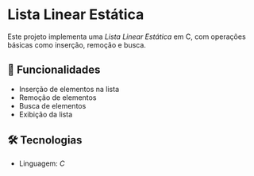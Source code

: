 # Lista Linear Estática

Este projeto implementa uma *Lista Linear Estática* em C, com operações básicas como inserção, remoção e busca.

## 📌 Funcionalidades
- Inserção de elementos na lista
- Remoção de elementos
- Busca de elementos
- Exibição da lista

## 🛠 Tecnologias
- Linguagem: *C*
